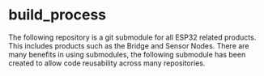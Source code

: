 # build_process
The following repository is a git submodule for all ESP32 related products. This includes products such as the Bridge and Sensor Nodes.
There are many benefits in using submodules, the following submodule has been created to allow code reusability across many repositories. 

